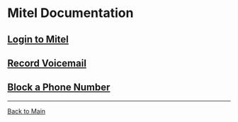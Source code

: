 # Mitel Documentation

## [Login to Mitel](Login%20to%20Mitel)

## [Record Voicemail](Record%20Voicemail)

## [Block a Phone Number](Block%20a%20Phone%20Number)

---

[Back to Main](../README.md)
